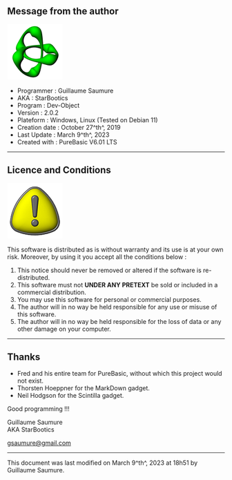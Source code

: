 ## Message from the author ##

 ![](Images/Dev-Object.png "Dev-Object.png")

- Programmer : Guillaume Saumure
- AKA : StarBootics
- Program : Dev-Object
- Version : 2.0.2
- Plateform : Windows, Linux (Tested on Debian 11)
- Creation date : October 27^th^, 2019
- Last Update : March 9^th^, 2023
- Created with : PureBasic V6.01 LTS

---

## Licence and Conditions  ##

 ![](Images/Exclamation-128.png "Exclamation-128.png")

This software is distributed as is without warranty and its use is at your own risk. Moreover, by using it you accept all the conditions below : 

1. This notice should never be removed or altered if the software is re-distributed.
2. This software must not **UNDER ANY PRETEXT** be sold or included in a commercial distribution.
3. You may use this software for personal or commercial purposes.
4. The author will in no way be held responsible for any use or misuse of this software.
5. The author will in no way be held responsible for the loss of data or any other damage on your computer.

---

## Thanks ##

- Fred and his entire team for PureBasic, without which this project would not exist.
- Thorsten Hoeppner for the MarkDown gadget.
- Neil Hodgson for the Scintilla gadget.

Good programming !!!

Guillaume Saumure  
AKA StarBootics

<gsaumure@gmail.com>
 
---

This document was last modified on March 9^th^, 2023 at 18h51 by Guillaume Saumure. 







